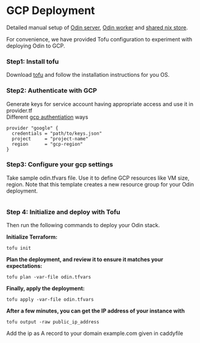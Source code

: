 # GCP Deployment
Detailed manual setup of [Odin server](./server.md), [Odin worker](./worker.md) and [shared nix store](./shared_nix_store.md).  

For convenience, we have provided Tofu configuration to experiment with deploying Odin to GCP.

### Step1: Install tofu
Download [tofu](https://opentofu.org/docs/intro/install/) and follow the installation instructions for you OS.

### Step2: Authenticate with GCP
Generate keys for service account having appropriate access and use it in provider.tf  
Different [gcp authentiation](https://cloud.google.com/docs/terraform/authentication) ways
```
provider "google" {
  credentials = "path/to/keys.json"
  project     = "project-name"
  region      = "gcp-region"
}
```

### Step3: Configure your gcp settings
Take sample odin.tfvars file. Use it to define GCP resources like VM size, region. Note that this template creates a new resource group for your Odin deployment.
```
```

### Step 4: Initialize and deploy with Tofu
Then run the following commands to deploy your Odin stack.

**Initialize Terraform:**  
```
tofu init
```

**Plan the deployment, and review it to ensure it matches your expectations:**  
```
tofu plan -var-file odin.tfvars
```

**Finally, apply the deployment:**  
```
tofu apply -var-file odin.tfvars
```

**After a few minutes, you can get the IP address of your instance with**
```
tofu output -raw public_ip_address
```
Add the ip as A record to your domain example.com given in caddyfile